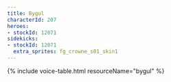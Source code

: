 ```yaml
---
title: Bygul
characterId: 207
heroes:
- stockId: 12071
sidekicks:
- stockId: 12071
  extra_sprites: fg_crowne_s01_skin1
---
```


{% include voice-table.html resourceName="bygul"
%}
